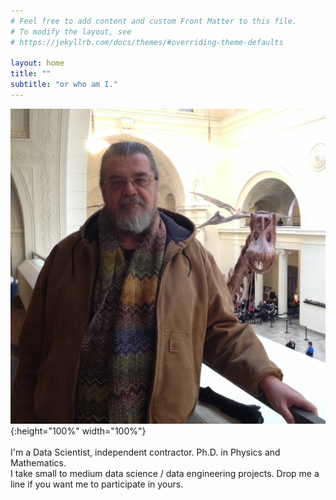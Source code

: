```yaml
---
# Feel free to add content and custom Front Matter to this file.
# To modify the layout, see
# https://jekyllrb.com/docs/themes/#overriding-theme-defaults

layout: home
title: ""
subtitle: "or who am I."
---
```

![photobombed by a tytanosaur](/images/Straight_96.JPG){:height="100%" width="100%"}
<br><br>
I'm a Data Scientist, independent contractor. Ph.D. in Physics and
Mathematics.<br>
I take small to medium data science / data engineering projects. Drop me a line if you want me to participate in yours.
